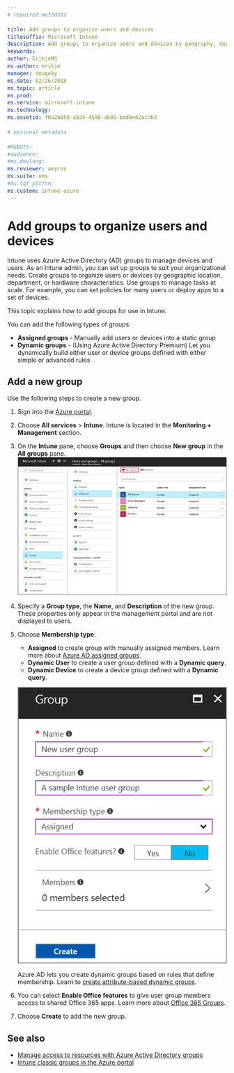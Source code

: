 ```yaml
---
# required metadata

title: Add groups to organize users and devices
titlesuffix: Microsoft Intune
description: Add groups to organize users and devices by geography, department, or hardware specifics.
keywords:
author: ErikjeMS
ms.author: erikje
manager: dougeby
ms.date: 02/26/2018
ms.topic: article
ms.prod:
ms.service: microsoft-intune
ms.technology:
ms.assetid: f0a2b858-a824-4598-ab81-bdd8e62ac3b3

# optional metadata

#ROBOTS:
#audience:
#ms.devlang:
ms.reviewer: amyros
ms.suite: ems
#ms.tgt_pltfrm:
ms.custom: intune-azure
---
```


# Add groups to organize users and devices
Intune uses Azure Active Directory (AD) groups to manage devices and users. As an Intune admin, you can set up groups to suit your organizational needs. Create groups to organize users or devices by geographic location, department, or hardware characteristics. Use groups to manage tasks at scale. For example, you can set policies for many users or  deploy apps to a set of devices.

This topic explains how to add groups for use in Intune.

You can add the following types of groups:
- **Assigned groups** - Manually add users or devices into a static group
- **Dynamic groups** - (Using Azure Active Directory Premium) Let you dynamically build either user or device groups defined with either simple or advanced rules

## Add a new group

Use the following steps to create a new group.
1. Sign into the [Azure portal](https://portal.azure.com).
2. Choose **All services** > **Intune**. Intune is located in the **Monitoring + Management** section.
3. On the **Intune** pane, choose **Groups** and then choose **New group** in the **All groups** pane.
   ![Screenshot of the Azure portal with New Group selected](./media/groups-add-new.png)
4. Specify a **Group type**, the **Name**, and **Description** of the new group. These properties only appear in the management portal and are not displayed to users.

5. Choose **Membership type**:
   - **Assigned** to create group with manually assigned members. Learn more about [Azure AD assigned groups](https://docs.microsoft.com/azure/active-directory/active-directory-groups-create-azure-portal).
   - **Dynamic User** to create a user group defined with a **Dynamic query**.
   - **Dynamic Device** to create a device group defined with a **Dynamic query**.

   ![Screenshot of Intune group properties](./media/groups-add-properties.png)

   Azure AD lets you create dynamic groups based on rules that define membership. Learn to [create attribute-based dynamic groups](https://docs.microsoft.com/azure/active-directory/active-directory-groups-dynamic-membership-azure-portal).

6. You can select **Enable Office features** to give user group members access to shared Office 365 apps. Learn more about [Office 365 Groups](https://support.office.com/article/Learn-about-Office-365-groups-b565caa1-5c40-40ef-9915-60fdb2d97fa2).
7. Choose **Create** to add the new group.

## See also
- [Manage access to resources with Azure Active Directory groups](https://docs.microsoft.com/azure/active-directory/active-directory-manage-groups)
- [Intune classic groups in the Azure portal](groups-get-started.md)
